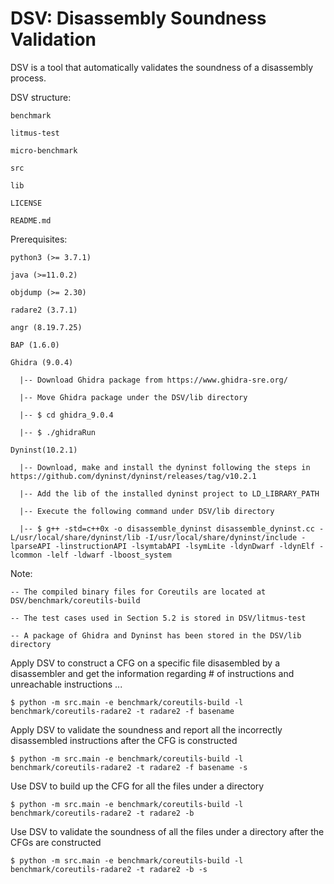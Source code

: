 # DSV: Disassembly Soundness Validation

DSV is a tool that automatically validates the soundness of a disassembly process.

DSV structure:

    benchmark

    litmus-test

    micro-benchmark

    src

    lib

    LICENSE

    README.md




Prerequisites:

    python3 (>= 3.7.1)

    java (>=11.0.2)

    objdump (>= 2.30)

    radare2 (3.7.1)

    angr (8.19.7.25)

    BAP (1.6.0)

    Ghidra (9.0.4)

      |-- Download Ghidra package from https://www.ghidra-sre.org/

      |-- Move Ghidra package under the DSV/lib directory

      |-- $ cd ghidra_9.0.4

      |-- $ ./ghidraRun

    Dyninst(10.2.1)

      |-- Download, make and install the dyninst following the steps in https://github.com/dyninst/dyninst/releases/tag/v10.2.1

      |-- Add the lib of the installed dyninst project to LD_LIBRARY_PATH

      |-- Execute the following command under DSV/lib directory

      |-- $ g++ -std=c++0x -o disassemble_dyninst disassemble_dyninst.cc -L/usr/local/share/dyninst/lib -I/usr/local/share/dyninst/include -lparseAPI -linstructionAPI -lsymtabAPI -lsymLite -ldynDwarf -ldynElf -lcommon -lelf -ldwarf -lboost_system



Note:

    -- The compiled binary files for Coreutils are located at DSV/benchmark/coreutils-build

    -- The test cases used in Section 5.2 is stored in DSV/litmus-test

    -- A package of Ghidra and Dyninst has been stored in the DSV/lib directory



Apply DSV to construct a CFG on a specific file disasembled by a disassembler and get the information regarding # of instructions and unreachable instructions ...

    $ python -m src.main -e benchmark/coreutils-build -l benchmark/coreutils-radare2 -t radare2 -f basename



Apply DSV to validate the soundness and report all the incorrectly disassembled instructions after the CFG is constructed

    $ python -m src.main -e benchmark/coreutils-build -l benchmark/coreutils-radare2 -t radare2 -f basename -s



Use DSV to build up the CFG for all the files under a directory

    $ python -m src.main -e benchmark/coreutils-build -l benchmark/coreutils-radare2 -t radare2 -b



Use DSV to validate the soundness of all the files under a directory after the CFGs are constructed

    $ python -m src.main -e benchmark/coreutils-build -l benchmark/coreutils-radare2 -t radare2 -b -s


